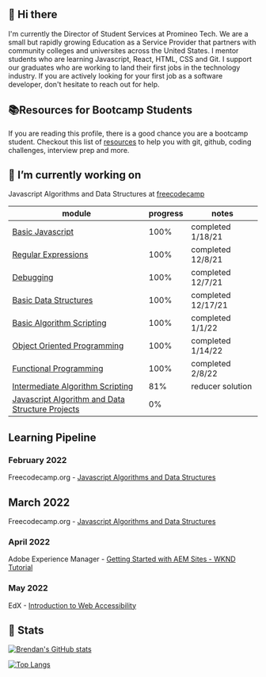 ## 👋 Hi there 

I'm currently the Director of Student Services at Promineo Tech. We are a small but rapidly growing Education as a Service Provider that partners with
community colleges and universites across the United States. I mentor students who are learning Javascript, React, HTML, CSS and Git. I support our graduates who are working to land their first jobs in the technology industry. If you are actively looking for your first job as a software developer, don't hesitate to reach out for help.

## 📚Resources for Bootcamp Students  

If you are reading this profile, there is a good chance you are a bootcamp student. Checkout this list of [resources](https://github.com/blentz100/Resources-for-Bootcamp-Students) to help you with git, github, coding challenges, interview prep and more. 

## 🔭 I’m currently working on 

Javascript Algorithms and Data Structures at [freecodecamp](https://github.com/blentz100/freecodecamp-solutions) 

 
| module | progress | notes
| --- | --- | --- 
| [Basic Javascript](https://github.com/blentz100/freecodecamp-solutions/tree/main/Javascript%20Algorithms%20and%20Data%20Structures/Basic%20Javascript) | 100%  | completed 1/18/21 |
| [Regular Expressions](https://github.com/blentz100/freecodecamp-solutions/tree/main/Javascript%20Algorithms%20and%20Data%20Structures/Regular%20Expressions) | 100%  | completed 12/8/21 |
| [Debugging](https://github.com/blentz100/freecodecamp-solutions/tree/main/Javascript%20Algorithms%20and%20Data%20Structures/Debugging) | 100%  | completed 12/7/21 |
| [Basic Data Structures](https://github.com/blentz100/freecodecamp-solutions/tree/main/Javascript%20Algorithms%20and%20Data%20Structures/Basic%20Data%20Structures) | 100% | completed 12/17/21 |
| [Basic Algorithm Scripting](https://github.com/blentz100/freecodecamp-solutions/tree/main/Javascript%20Algorithms%20and%20Data%20Structures/Basic%20Algorithm%20Scripting) | 100%  | completed 1/1/22 |
| [Object Oriented Programming](https://github.com/blentz100/freecodecamp-solutions/tree/main/Javascript%20Algorithms%20and%20Data%20Structures/Object%20Oriented%20Programming) | 100% | completed 1/14/22 |
| [Functional Programming](https://www.freecodecamp.org/learn/javascript-algorithms-and-data-structures/#functional-programming) | 100%  | completed 2/8/22 |
| [Intermediate Algorithm Scripting](https://www.freecodecamp.org/learn/javascript-algorithms-and-data-structures/#intermediate-algorithm-scripting) | 81% | reducer solution |
| [Javascript Algorithm and Data Structure Projects](https://www.freecodecamp.org/learn/javascript-algorithms-and-data-structures/#javascript-algorithms-and-data-structures-projects) | 0% | |


## Learning Pipeline

### February 2022  
Freecodecamp.org - [Javascript Algorithms and Data Structures](https://www.freecodecamp.org/learn/javascript-algorithms-and-data-structures/)

## March 2022  
Freecodecamp.org - [Javascript Algorithms and Data Structures](https://www.freecodecamp.org/learn/javascript-algorithms-and-data-structures/)

### April 2022 
Adobe Experience Manager - [Getting Started with AEM Sites - WKND Tutorial](
https://experienceleague.adobe.com/docs/experience-manager-learn/getting-started-wknd-tutorial-develop/overview.html?lang=en)

### May 2022
EdX - [Introduction to Web Accessibility](https://www.edx.org/course/web-accessibility-introduction)



## 🧮 Stats 
[![Brendan's GitHub stats](https://github-readme-stats.vercel.app/api?username=blentz100&count_private=true&show_icons=true&theme=default)](https://github.com/anuraghazra/github-readme-stats)

[![Top Langs](https://github-readme-stats.vercel.app/api/top-langs/?username=blentz100&layout=compact)](https://github.com/anuraghazra/github-readme-stats)

<!--
**blentz100/blentz100** is a ✨ _special_ ✨ repository because its `README.md` (this file) appears on your GitHub profile.

Here are some ideas to get you started:


- 🌱 I’m currently learning ...
- 👯 I’m looking to collaborate on ...
- 🤔 I’m looking for help with ...

- 😄 Pronouns: ...
- ⚡ Fun fact: ...
-->

